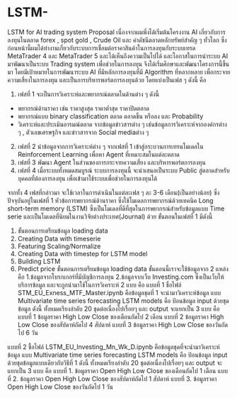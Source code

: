 # LSTM-
LSTM for AI trading system
Proposal
	เนื่องจากผมพึ่งได้เริ่มต้นโครงงาน AI เกี่ยวกับการลงทุนในตลาด forex , spot gold , Crude Oil และ ค่าดัชนีตลาดหลักทรัพย์สำคัญ ๆ ทั่วโลก ซึ่งก่อนหน้านี้ผมได้ทำงานเกี่ยวกับระบบการเชื่อมต่อราคาสินค้าในการลงทุนกับระบบเทรด MetaTrader 4 และ MetaTrader 5 และได้เห็นถึงความเป็นไปได้ และโอกาสในการนำระบบ AI มาพัฒนาเป็นระบบ Trading system เพื่อช่วยในการลงทุน จึงได้เริ่มศึกษาและพัฒนาโครงการนี้ขึ้นมา โดยมีเป้าหมายในการพัฒนาระบบ AI ที่มีหลักการลงทุนที่มี Algorithm ที่หลากหลาย เพื่อกระจายความเสี่ยงในการลงทุน และเป็นการบริหารพอร์ตการลงทุนด้วย  โดยแบ่งเป็นเฟส ๆ ดังนี้ คือ
1.	เฟสที่ 1 จะเป็นการวิเคราะห์และพยากรณ์ตลาดในด้านต่าง ๆ ดังนี้
-	พยากรณ์ด้านราคา เช่น ราคาสูงสุด  ราคาต่ำสุด  ราคาปิดตลาด
-	พยากรณ์แบบ binary classification ตลาด ตลาดขึ้น หรือลง และ Probability
-	วิเคราะห์และประเมินอารมณ์ตลาด จากข้อมูลข่าวสารต่าง ๆ เช่นข้อมูลการวิเคราะห์จากองค์กรต่าง ๆ , ตัวเลขเศรษฐกิจ และข่าวสารจาก Social mediaต่าง ๆ
2.	เฟสที่ 2 นำข้อมูลจากการวิเคราะห์ต่าง ๆ จากเฟสที่ 1 เข้าสู่กระบวนการเทรนโมเดลใน Reinforcement Learning เพื่อหา Agent ที่เหมาะสมในแต่ละตลาด
3.	เฟสที่ 3 พัฒนา Agent ในส่วนของการกระจายความเสี่ยง และบริหารพอร์ตการลงทุน
4.	เฟสที่ 4 เมื่อระบบทั้งหมดสมบูรณ์ ระบบการลงทุนนี้ จะนำเสนอเป็นระบบ Public สู่ตลาดสำหรับบุคคลที่ต้องการลงทุน เพื่อเข้ามาใช้ระบบเพื่อช่วยในการลงทุนได้

จากทั้ง 4 เฟสที่กล่าวมา จะใช้เวลาในการดำเนินในแต่ละเฟส ๆ ละ 3-6 เดือน(เป็นอย่างน้อย) ซึ่งปัจจุบันอยู่ในเฟสที่ 1 หัวข้อการพยากรณ์ด้านราคา ซึ่งใช้โมเดลการพยากรณ์ด้วยเทคนิค Long short-term memory (LSTM) ซึ่งเป็นโมเดลที่ดีที่สุดในการพยากรณ์สำหรับข้อมูลแบบ Time serie และเป็นโมเดลที่นิยมในงานวิจัยต่างประเทศ(Journal) ด้วย
ขั้นตอนในเฟสที่ 1 มีดังนี้
1.	ขั้นตอนการเตรียมข้อมูล loading data
2.	Creating Data with timeserie
3.	Featuring Scaling/Normalize
4.	Creating Data with timestep for LSTM model
5.	Building LSTM 
6.	Predict price
ขั้นตอนการเตรียมข้อมูล loading data
	ขั้นตอนนี้เราจะใช้ข้อมูลจาก 2 แหล่ง คือ
1.ข้อมูลจากโบรกเกอร์ที่มีบัญชีการลงทุน
2.ข้อมูลจากเว็บ Investing.com ซึ่งเป็นเว็บให้บริการข้อมูล
และจะถูกนำมาใช้ในการวิเคราะห์ 2 แบบ คือ 
แบบที่ 1 ชื่อไฟล์ STM_EU_Exness_MTF_Master.ipynb
 	คือข้อมูลชุดที่ 1 จะนำมาวิเคราะห์ข้อมูล แบบ Multivariate time series forecasting LSTM models คือ 
ป้อนข้อมูล input ด้วยชุดข้อมูล ดังนี้
 ทั้งหมดเรียงลำดับ 20 ชุดต่อเนื่องไปเรื่อยๆ
และ output จะแยกเป็น 3 แบบ คือ
	แบบที่ 1  ข้อมูลราคา High  Low  Close ของเดือนถัดไป 2 เดือน 
	แบบที่ 2 ข้อมูลราคา High  Low  Close ของสัปดาห์ถัดไป 4 สัปดาห์ 
	แบบที่ 3 ข้อมูลราคา High  Low  Close ของวันถัดไป 6 วัน 

แบบที่ 2 ชื้อไฟล์ LSTM_EU_Investing_Mn_Wk_D.ipynb
คือข้อมูลชุดที่จะนำมาวิเคราะห์ข้อมูล แบบ Multivariate time series forecasting LSTM models คือ 
ป้อนข้อมูล input ด้วยชุดข้อมูลแบบเดียวกับวิธีที่ 1  ดังนี้
 ทั้งหมดเรียงลำดับ 20 ชุดต่อเนื่องไปเรื่อยๆ
และ output จะแยกเป็น 3 แบบ คือ
	แบบที่ 1. ข้อมูลราคา Open High  Low  Close ของเดือนถัดไป 1 เดือน 
	แบบที่ 2. ข้อมูลราคา Open High  Low  Close ของสัปดาห์ถัดไป 1 สัปดาห์ 
	แบบที่ 3. ข้อมูลราคา Open High  Low  Close ของวันถัดไป 1 วัน
 

 

